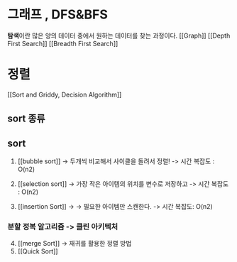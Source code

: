 # 그래프 , DFS&BFS
**탐색**이란 많은 양의 데이터 중에서 원하는 데이터를 찾는 과정이다. 
[[Graph]]
[[Depth First Search]]
[[Breadth First Search]]


# 정렬
[[Sort and Griddy, Decision Algorithm]]
## sort 종류 



## sort
1. [[bubble sort]]
	-> 두개씩 비교해서 사이클을 돌려서 정렬! 
	-> 시간 복잡도 : O(n2)

2. [[selection sort]]
	-> 가장 작은 아이템의 위치를 변수로 저장하고 
	-> 시간 복잡도 : O(n2)
	
3. [[insertion Sort]]
	-> 
	-> 필요한 아이템만 스캔한다.
	-> 시간 복잡도: O(n2)

### 분할 정복 알고리즘 -> 클린 아키텍처

4. [[merge Sort]]
-> 재귀를 활용한 정렬 방법
5. [[Quick Sort]]
